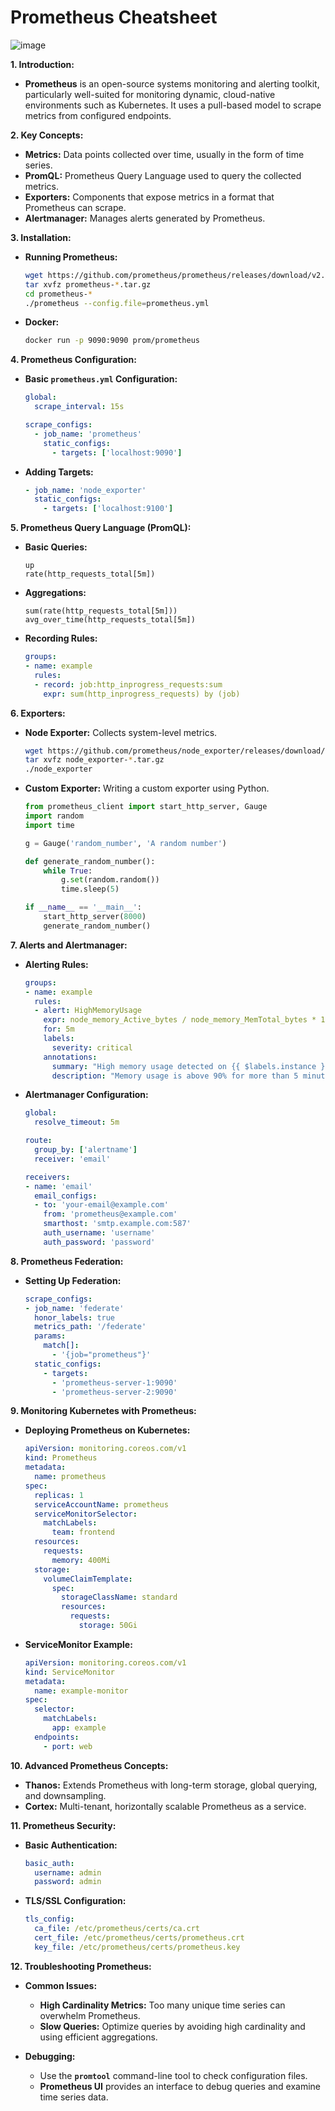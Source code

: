# Prometheus Cheatsheet

![image](https://github.com/user-attachments/assets/f9ac3b64-d03b-4f6f-88c7-54960758835d)

**1. Introduction:**

- **Prometheus** is an open-source systems monitoring and alerting toolkit, particularly well-suited for monitoring dynamic, cloud-native environments such as Kubernetes. It uses a pull-based model to scrape metrics from configured endpoints.

**2. Key Concepts:**

- **Metrics:** Data points collected over time, usually in the form of time series.
- **PromQL:** Prometheus Query Language used to query the collected metrics.
- **Exporters:** Components that expose metrics in a format that Prometheus can scrape.
- **Alertmanager:** Manages alerts generated by Prometheus.

**3. Installation:**

- **Running Prometheus:**

  ```bash
  wget https://github.com/prometheus/prometheus/releases/download/v2.30.0/prometheus-2.30.0.linux-amd64.tar.gz
  tar xvfz prometheus-*.tar.gz
  cd prometheus-*
  ./prometheus --config.file=prometheus.yml
  ```

- **Docker:**

  ```bash
  docker run -p 9090:9090 prom/prometheus
  ```

**4. Prometheus Configuration:**

- **Basic `prometheus.yml` Configuration:**

  ```yaml
  global:
    scrape_interval: 15s

  scrape_configs:
    - job_name: 'prometheus'
      static_configs:
        - targets: ['localhost:9090']
  ```

- **Adding Targets:**

  ```yaml
  - job_name: 'node_exporter'
    static_configs:
      - targets: ['localhost:9100']
  ```

**5. Prometheus Query Language (PromQL):**

- **Basic Queries:**

  ```promql
  up
  rate(http_requests_total[5m])
  ```

- **Aggregations:**

  ```promql
  sum(rate(http_requests_total[5m]))
  avg_over_time(http_requests_total[5m])
  ```

- **Recording Rules:**

  ```yaml
  groups:
  - name: example
    rules:
    - record: job:http_inprogress_requests:sum
      expr: sum(http_inprogress_requests) by (job)
  ```

**6. Exporters:**

- **Node Exporter:** Collects system-level metrics.

  ```bash
  wget https://github.com/prometheus/node_exporter/releases/download/v1.2.2/node_exporter-1.2.2.linux-amd64.tar.gz
  tar xvfz node_exporter-*.tar.gz
  ./node_exporter
  ```

- **Custom Exporter:** Writing a custom exporter using Python.

  ```python
  from prometheus_client import start_http_server, Gauge
  import random
  import time

  g = Gauge('random_number', 'A random number')

  def generate_random_number():
      while True:
          g.set(random.random())
          time.sleep(5)

  if __name__ == '__main__':
      start_http_server(8000)
      generate_random_number()
  ```

**7. Alerts and Alertmanager:**

- **Alerting Rules:**

  ```yaml
  groups:
  - name: example
    rules:
    - alert: HighMemoryUsage
      expr: node_memory_Active_bytes / node_memory_MemTotal_bytes * 100 > 90
      for: 5m
      labels:
        severity: critical
      annotations:
        summary: "High memory usage detected on {{ $labels.instance }}"
        description: "Memory usage is above 90% for more than 5 minutes."
  ```

- **Alertmanager Configuration:**

  ```yaml
  global:
    resolve_timeout: 5m

  route:
    group_by: ['alertname']
    receiver: 'email'

  receivers:
  - name: 'email'
    email_configs:
    - to: 'your-email@example.com'
      from: 'prometheus@example.com'
      smarthost: 'smtp.example.com:587'
      auth_username: 'username'
      auth_password: 'password'
  ```

**8. Prometheus Federation:**

- **Setting Up Federation:**

  ```yaml
  scrape_configs:
  - job_name: 'federate'
    honor_labels: true
    metrics_path: '/federate'
    params:
      match[]:
        - '{job="prometheus"}'
    static_configs:
      - targets:
        - 'prometheus-server-1:9090'
        - 'prometheus-server-2:9090'
  ```

**9. Monitoring Kubernetes with Prometheus:**

- **Deploying Prometheus on Kubernetes:**

  ```yaml
  apiVersion: monitoring.coreos.com/v1
  kind: Prometheus
  metadata:
    name: prometheus
  spec:
    replicas: 1
    serviceAccountName: prometheus
    serviceMonitorSelector:
      matchLabels:
        team: frontend
    resources:
      requests:
        memory: 400Mi
    storage:
      volumeClaimTemplate:
        spec:
          storageClassName: standard
          resources:
            requests:
              storage: 50Gi
  ```

- **ServiceMonitor Example:**

  ```yaml
  apiVersion: monitoring.coreos.com/v1
  kind: ServiceMonitor
  metadata:
    name: example-monitor
  spec:
    selector:
      matchLabels:
        app: example
    endpoints:
      - port: web
  ```

**10. Advanced Prometheus Concepts:**

- **Thanos:** Extends Prometheus with long-term storage, global querying, and downsampling.
- **Cortex:** Multi-tenant, horizontally scalable Prometheus as a service.

**11. Prometheus Security:**

- **Basic Authentication:**

  ```yaml
  basic_auth:
    username: admin
    password: admin
  ```

- **TLS/SSL Configuration:**

  ```yaml
  tls_config:
    ca_file: /etc/prometheus/certs/ca.crt
    cert_file: /etc/prometheus/certs/prometheus.crt
    key_file: /etc/prometheus/certs/prometheus.key
  ```

**12. Troubleshooting Prometheus:**

- **Common Issues:**
  - **High Cardinality Metrics:** Too many unique time series can overwhelm Prometheus.
  - **Slow Queries:** Optimize queries by avoiding high cardinality and using efficient aggregations.

- **Debugging:**
  - Use the **`promtool`** command-line tool to check configuration files.
  - **Prometheus UI** provides an interface to debug queries and examine time series data.
